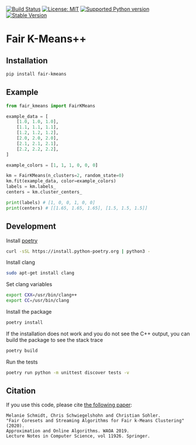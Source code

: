 [![Build Status](https://github.com/algo-hhu/fair-kmeans/actions/workflows/mypy-flake-test.yml/badge.svg)](https://github.com/algo-hhu/fair-kmeans/actions)
[![License: MIT](https://img.shields.io/badge/License-MIT-yellow.svg)](https://opensource.org/licenses/MIT)
[![Supported Python version](https://img.shields.io/badge/python-3.9+-blue.svg)](https://www.python.org/downloads/release/python-390/)
[![Stable Version](https://img.shields.io/pypi/v/fair-kmeans?label=stable)](https://pypi.org/project/fair-kmeans/)

# Fair K-Means++



## Installation

```bash
pip install fair-kmeans
```

## Example

```python
from fair_kmeans import FairKMeans

example_data = [
    [1.0, 1.0, 1.0],
    [1.1, 1.1, 1.1],
    [1.2, 1.2, 1.2],
    [2.0, 2.0, 2.0],
    [2.1, 2.1, 2.1],
    [2.2, 2.2, 2.2],
]

example_colors = [1, 1, 1, 0, 0, 0]

km = FairKMeans(n_clusters=2, random_state=0)
km.fit(example_data, color=example_colors)
labels = km.labels_
centers = km.cluster_centers_

print(labels) # [1, 0, 0, 1, 0, 0]
print(centers) # [[1.65, 1.65, 1.65], [1.5, 1.5, 1.5]]
```

## Development

Install [poetry](https://python-poetry.org/docs/#installation)
```bash
curl -sSL https://install.python-poetry.org | python3 -
```

Install clang
```bash
sudo apt-get install clang
```

Set clang variables
```bash
export CXX=/usr/bin/clang++
export CC=/usr/bin/clang
```

Install the package
```bash
poetry install
```

If the installation does not work and you do not see the C++ output, you can build the package to see the stack trace
```bash
poetry build
```

Run the tests
```bash
poetry run python -m unittest discover tests -v
```

## Citation

If you use this code, please cite [the following paper](https://arxiv.org/abs/2406.02739v1):

```
Melanie Schmidt, Chris Schwiegelshohn and Christian Sohler.
"Fair Coresets and Streaming Algorithms for Fair k-Means Clustering" (2020).
Approximation and Online Algorithms. WAOA 2019.
Lecture Notes in Computer Science, vol 11926. Springer.
```

